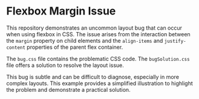 # Flexbox Margin Issue

This repository demonstrates an uncommon layout bug that can occur when using flexbox in CSS.  The issue arises from the interaction between the `margin` property on child elements and the `align-items` and `justify-content` properties of the parent flex container.

The `bug.css` file contains the problematic CSS code.  The `bugSolution.css` file offers a solution to resolve the layout issue.

This bug is subtle and can be difficult to diagnose, especially in more complex layouts. This example provides a simplified illustration to highlight the problem and demonstrate a practical solution.